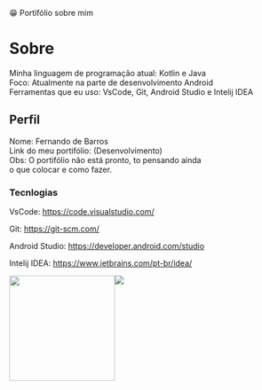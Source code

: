 😁 Portifólio sobre mim

<h1>Sobre</h1>
<p>
  Minha linguagem de programação atual: Kotlin e Java<br>
  Foco: Atualmente na parte de desenvolvimento Android<br>
  Ferramentas que eu uso: VsCode, Git, Android Studio e Intelij IDEA
</p>
<h2>Perfil</h2>
<p>
  Nome: Fernando de Barros<br>
  Link do meu portifólio: (Desenvolvimento)<br>
  Obs: O portifólio não está pronto, to pensando ainda<br>
  o que colocar e como fazer. 
</p>

<h3>Tecnlogias</h3>
<span>VsCode: </span>
<a href="https://code.visualstudio.com/">https://code.visualstudio.com/</a>
 
 <span>Git: </span>
 <a href="https://git-scm.com/">https://git-scm.com/</a>
  
 <span>Android Studio: </span>
 <a href="https://developer.android.com/studio">https://developer.android.com/studio</a>

 <span>Intelij IDEA: </span>
 <a href="https://www.jetbrains.com/pt-br/idea/">https://www.jetbrains.com/pt-br/idea/</a>



<div style="display: flex; align-itens: center;">
  <img src="https://github-readme-stats.vercel.app/api/top-langs/?username=fernandobarrosd&layout=compact&show_icons=true&title_color=ffffff&icon_color=34abeb&text_color=daf7dc&bg_color=151515" style="height: 190px;"/>
  <img src="https://github-readme-stats.vercel.app/api?username=fernandobarrosd&show_icons=true&title_color=ffffff&icon_color=34abeb&text_color=daf7dc&bg_color=151515""/>
</div>
